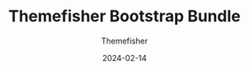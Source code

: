 ---
title: Themefisher Bootstrap Bundle
image: "/bundles/themefisher-bootstrap-bundle.png"
author: Themefisher
author_link: "https://themefisher.com/"
description: ""
date: 2024-02-14
price: $59
regular_price: $149
purchase_link: "https://themefisher.com/bundles/bootstrap-bundle/"
features:
- "13+ Themes"
- "Premium Support"
- "Unlimited Projects"
- "Upcoming Themes"
---